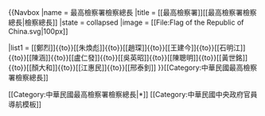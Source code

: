 {{Navbox
|name = 最高檢察署檢察總長
|title = [[最高檢察署]][[最高檢察署檢察總長|檢察總長]]
|state = collapsed
|image = [[File:Flag of the Republic of China.svg|100px]]

|list1 = [[鄭烈]]{{to}}[[朱煥彪]]{{to}}[[趙琛]]{{to}}[[王建今]]{{to}}[[石明江]]{{to}}[[陳涵]]{{to}}[[盧仁發]]{{to}}[[吳英昭]]{{to}}[[陳聰明]]{{to}}[[黃世銘]]{{to}}[[顏大和]]{{to}}[[江惠民]]{{to}}[[邢泰釗]]
}}[[Category:中華民國最高檢察署檢察總長]]<noinclude>

[[Category:中華民國最高檢察署檢察總長|*]]
[[Category:中華民國中央政府官員導航模板]]
</noinclude>